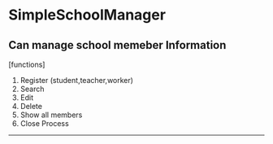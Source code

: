 # SimpleSchoolManager

Can manage school memeber Information
--------------------------

[functions]


1. Register
(student,teacher,worker)
2. Search
3. Edit
4. Delete
5. Show all members
0. Close Process

--------------------------
